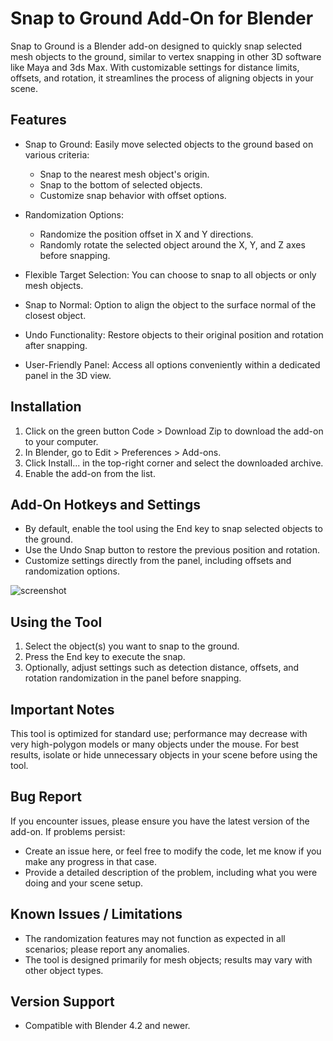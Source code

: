 # Snap to Ground Add-On for Blender

Snap to Ground is a Blender add-on designed to quickly snap selected mesh objects to the ground, similar to vertex snapping in other 3D software like Maya and 3ds Max. With customizable settings for distance limits, offsets, and rotation, it streamlines the process of aligning objects in your scene.

## Features

  * Snap to Ground: Easily move selected objects to the ground based on various criteria:
      * Snap to the nearest mesh object's origin.
      * Snap to the bottom of selected objects.
      * Customize snap behavior with offset options.

   * Randomization Options:
      * Randomize the position offset in X and Y directions.
      * Randomly rotate the selected object around the X, Y, and Z axes before snapping.

   * Flexible Target Selection: You can choose to snap to all objects or only mesh objects.

   * Snap to Normal: Option to align the object to the surface normal of the closest object.

   * Undo Functionality: Restore objects to their original position and rotation after snapping.

   * User-Friendly Panel: Access all options conveniently within a dedicated panel in the 3D view.

## Installation

  1. Click on the green button Code > Download Zip to download the add-on to your computer.
  2. In Blender, go to Edit > Preferences > Add-ons.
  3. Click Install... in the top-right corner and select the downloaded archive.
  4. Enable the add-on from the list.

## Add-On Hotkeys and Settings

  * By default, enable the tool using the End key to snap selected objects to the ground.
  * Use the Undo Snap button to restore the previous position and rotation.
  * Customize settings directly from the panel, including offsets and randomization options.

  ![screenshot](https://imgur.com/kRtA9Si.jpg)

## Using the Tool

  1. Select the object(s) you want to snap to the ground.
  2. Press the End key to execute the snap.
  3. Optionally, adjust settings such as detection distance, offsets, and rotation randomization in the panel before snapping.

## Important Notes

  This tool is optimized for standard use; performance may decrease with very high-polygon models or many objects under the mouse.
  For best results, isolate or hide unnecessary objects in your scene before using the tool.

## Bug Report

If you encounter issues, please ensure you have the latest version of the add-on. If problems persist:

  * Create an issue here, or feel free to modify the code, let me know if you make any progress in that case.
  * Provide a detailed description of the problem, including what you were doing and your scene setup.

## Known Issues / Limitations

  * The randomization features may not function as expected in all scenarios; please report any anomalies.
  * The tool is designed primarily for mesh objects; results may vary with other object types.

## Version Support

  * Compatible with Blender 4.2 and newer.

